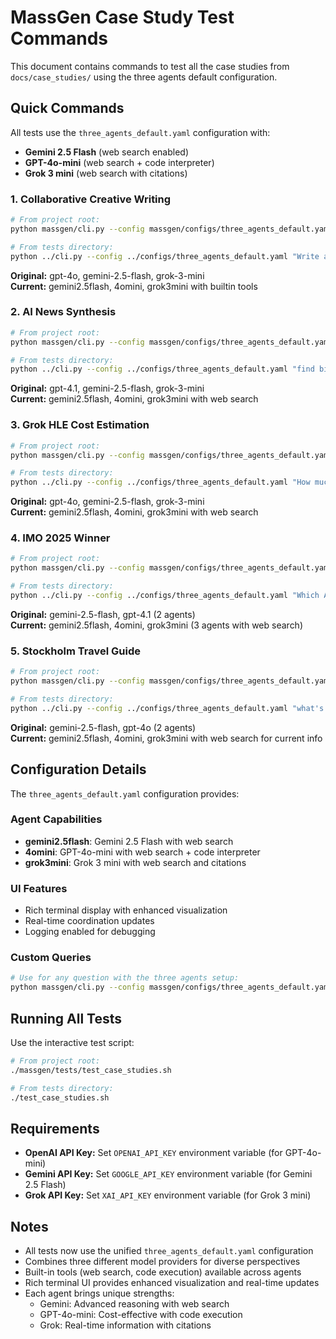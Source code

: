 # MassGen Case Study Test Commands

This document contains commands to test all the case studies from `docs/case_studies/` using the three agents default configuration.

## Quick Commands

All tests use the `three_agents_default.yaml` configuration with:
- **Gemini 2.5 Flash** (web search enabled)
- **GPT-4o-mini** (web search + code interpreter)  
- **Grok 3 mini** (web search with citations)

### 1. Collaborative Creative Writing
```bash
# From project root:
python massgen/cli.py --config massgen/configs/three_agents_default.yaml "Write a short story about a robot who discovers music."

# From tests directory:
python ../cli.py --config ../configs/three_agents_default.yaml "Write a short story about a robot who discovers music."
```
**Original:** gpt-4o, gemini-2.5-flash, grok-3-mini  
**Current:** gemini2.5flash, 4omini, grok3mini with builtin tools  

### 2. AI News Synthesis
```bash
# From project root:
python massgen/cli.py --config massgen/configs/three_agents_default.yaml "find big AI news this week"

# From tests directory:
python ../cli.py --config ../configs/three_agents_default.yaml "find big AI news this week"
```
**Original:** gpt-4.1, gemini-2.5-flash, grok-3-mini  
**Current:** gemini2.5flash, 4omini, grok3mini with web search  

### 3. Grok HLE Cost Estimation
```bash
# From project root:
python massgen/cli.py --config massgen/configs/three_agents_default.yaml "How much does it cost to run HLE benchmark with Grok-4"

# From tests directory:
python ../cli.py --config ../configs/three_agents_default.yaml "How much does it cost to run HLE benchmark with Grok-4"
```
**Original:** gpt-4o, gemini-2.5-flash, grok-3-mini  
**Current:** gemini2.5flash, 4omini, grok3mini with web search  

### 4. IMO 2025 Winner
```bash
# From project root:
python massgen/cli.py --config massgen/configs/three_agents_default.yaml "Which AI won IMO 2025?"

# From tests directory:
python ../cli.py --config ../configs/three_agents_default.yaml "Which AI won IMO 2025?"
```
**Original:** gemini-2.5-flash, gpt-4.1 (2 agents)  
**Current:** gemini2.5flash, 4omini, grok3mini (3 agents with web search)  

### 5. Stockholm Travel Guide
```bash
# From project root:
python massgen/cli.py --config massgen/configs/three_agents_default.yaml "what's best to do in Stockholm in October 2025"

# From tests directory:
python ../cli.py --config ../configs/three_agents_default.yaml "what's best to do in Stockholm in October 2025"
```
**Original:** gemini-2.5-flash, gpt-4o (2 agents)  
**Current:** gemini2.5flash, 4omini, grok3mini with web search for current info

## Configuration Details

The `three_agents_default.yaml` configuration provides:

### Agent Capabilities
- **gemini2.5flash**: Gemini 2.5 Flash with web search
- **4omini**: GPT-4o-mini with web search + code interpreter  
- **grok3mini**: Grok 3 mini with web search and citations

### UI Features
- Rich terminal display with enhanced visualization
- Real-time coordination updates
- Logging enabled for debugging

### Custom Queries
```bash
# Use for any question with the three agents setup:
python massgen/cli.py --config massgen/configs/three_agents_default.yaml "your question here"
```

## Running All Tests

Use the interactive test script:
```bash
# From project root:
./massgen/tests/test_case_studies.sh

# From tests directory:
./test_case_studies.sh
```

## Requirements

- **OpenAI API Key:** Set `OPENAI_API_KEY` environment variable (for GPT-4o-mini)
- **Gemini API Key:** Set `GOOGLE_API_KEY` environment variable (for Gemini 2.5 Flash)
- **Grok API Key:** Set `XAI_API_KEY` environment variable (for Grok 3 mini)

## Notes

- All tests now use the unified `three_agents_default.yaml` configuration
- Combines three different model providers for diverse perspectives
- Built-in tools (web search, code execution) available across agents
- Rich terminal UI provides enhanced visualization and real-time updates
- Each agent brings unique strengths:
  - Gemini: Advanced reasoning with web search
  - GPT-4o-mini: Cost-effective with code execution
  - Grok: Real-time information with citations